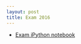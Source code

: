 ```yaml
---
layout: post
title: Exam 2016
---
```


* [Exam iPython notebook](https://raw.githubusercontent.com/ggorman/Introduction-to-stats-for-geoscientists/gh-pages/notebooks/exam2016.ipynb)

